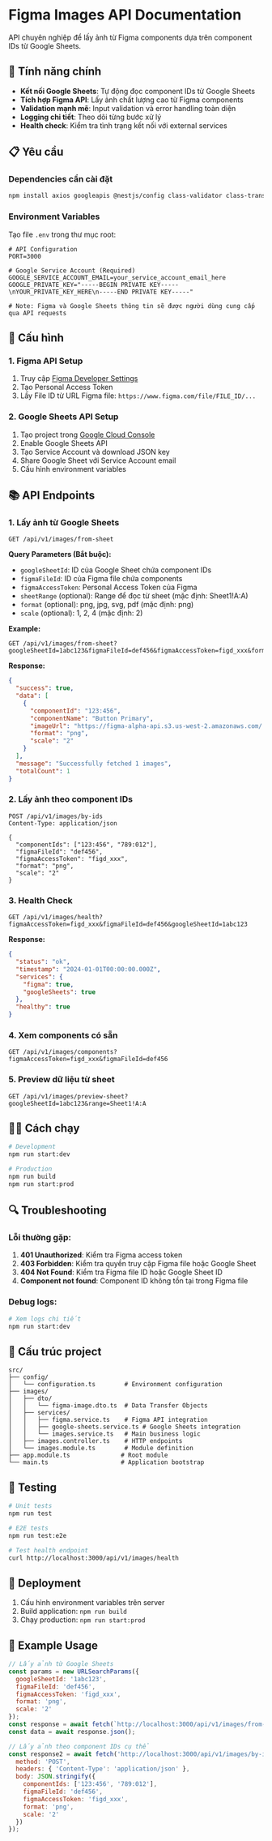 # Figma Images API Documentation

API chuyên nghiệp để lấy ảnh từ Figma components dựa trên component IDs từ Google Sheets.

## 🚀 Tính năng chính

- **Kết nối Google Sheets**: Tự động đọc component IDs từ Google Sheets
- **Tích hợp Figma API**: Lấy ảnh chất lượng cao từ Figma components
- **Validation mạnh mẽ**: Input validation và error handling toàn diện
- **Logging chi tiết**: Theo dõi từng bước xử lý
- **Health check**: Kiểm tra tình trạng kết nối với external services

## 📋 Yêu cầu

### Dependencies cần cài đặt

```bash
npm install axios googleapis @nestjs/config class-validator class-transformer
```

### Environment Variables

Tạo file `.env` trong thư mục root:

```env
# API Configuration
PORT=3000

# Google Service Account (Required)
GOOGLE_SERVICE_ACCOUNT_EMAIL=your_service_account_email_here
GOOGLE_PRIVATE_KEY="-----BEGIN PRIVATE KEY-----\nYOUR_PRIVATE_KEY_HERE\n-----END PRIVATE KEY-----"

# Note: Figma và Google Sheets thông tin sẽ được người dùng cung cấp qua API requests
```

## 🔧 Cấu hình

### 1. Figma API Setup

1. Truy cập [Figma Developer Settings](https://www.figma.com/developers/api)
2. Tạo Personal Access Token
3. Lấy File ID từ URL Figma file: `https://www.figma.com/file/FILE_ID/...`

### 2. Google Sheets API Setup

1. Tạo project trong [Google Cloud Console](https://console.cloud.google.com/)
2. Enable Google Sheets API
3. Tạo Service Account và download JSON key
4. Share Google Sheet với Service Account email
5. Cấu hình environment variables

## 📚 API Endpoints

### 1. Lấy ảnh từ Google Sheets
```http
GET /api/v1/images/from-sheet
```

**Query Parameters (Bắt buộc):**
- `googleSheetId`: ID của Google Sheet chứa component IDs
- `figmaFileId`: ID của Figma file chứa components
- `figmaAccessToken`: Personal Access Token của Figma
- `sheetRange` (optional): Range để đọc từ sheet (mặc định: Sheet1!A:A)
- `format` (optional): png, jpg, svg, pdf (mặc định: png)
- `scale` (optional): 1, 2, 4 (mặc định: 2)

**Example:**
```http
GET /api/v1/images/from-sheet?googleSheetId=1abc123&figmaFileId=def456&figmaAccessToken=figd_xxx&format=png&scale=2
```

**Response:**
```json
{
  "success": true,
  "data": [
    {
      "componentId": "123:456",
      "componentName": "Button Primary",
      "imageUrl": "https://figma-alpha-api.s3.us-west-2.amazonaws.com/...",
      "format": "png",
      "scale": "2"
    }
  ],
  "message": "Successfully fetched 1 images",
  "totalCount": 1
}
```

### 2. Lấy ảnh theo component IDs
```http
POST /api/v1/images/by-ids
Content-Type: application/json

{
  "componentIds": ["123:456", "789:012"],
  "figmaFileId": "def456",
  "figmaAccessToken": "figd_xxx",
  "format": "png",
  "scale": "2"
}
```

### 3. Health Check
```http
GET /api/v1/images/health?figmaAccessToken=figd_xxx&figmaFileId=def456&googleSheetId=1abc123
```

**Response:**
```json
{
  "status": "ok",
  "timestamp": "2024-01-01T00:00:00.000Z",
  "services": {
    "figma": true,
    "googleSheets": true
  },
  "healthy": true
}
```

### 4. Xem components có sẵn
```http
GET /api/v1/images/components?figmaAccessToken=figd_xxx&figmaFileId=def456
```

### 5. Preview dữ liệu từ sheet
```http
GET /api/v1/images/preview-sheet?googleSheetId=1abc123&range=Sheet1!A:A
```

## 🏃‍♂️ Cách chạy

```bash
# Development
npm run start:dev

# Production
npm run build
npm run start:prod
```

## 🔍 Troubleshooting

### Lỗi thường gặp:

1. **401 Unauthorized**: Kiểm tra Figma access token
2. **403 Forbidden**: Kiểm tra quyền truy cập Figma file hoặc Google Sheet
3. **404 Not Found**: Kiểm tra Figma file ID hoặc Google Sheet ID
4. **Component not found**: Component ID không tồn tại trong Figma file

### Debug logs:

```bash
# Xem logs chi tiết
npm run start:dev
```

## 📁 Cấu trúc project

```
src/
├── config/
│   └── configuration.ts        # Environment configuration
├── images/
│   ├── dto/
│   │   └── figma-image.dto.ts  # Data Transfer Objects
│   ├── services/
│   │   ├── figma.service.ts    # Figma API integration
│   │   ├── google-sheets.service.ts # Google Sheets integration
│   │   └── images.service.ts   # Main business logic
│   ├── images.controller.ts    # HTTP endpoints
│   └── images.module.ts        # Module definition
├── app.module.ts              # Root module
└── main.ts                    # Application bootstrap
```

## 🧪 Testing

```bash
# Unit tests
npm run test

# E2E tests
npm run test:e2e

# Test health endpoint
curl http://localhost:3000/api/v1/images/health
```

## 🚀 Deployment

1. Cấu hình environment variables trên server
2. Build application: `npm run build`
3. Chạy production: `npm run start:prod`

## 📝 Example Usage

```javascript
// Lấy ảnh từ Google Sheets
const params = new URLSearchParams({
  googleSheetId: '1abc123',
  figmaFileId: 'def456',
  figmaAccessToken: 'figd_xxx',
  format: 'png',
  scale: '2'
});
const response = await fetch(`http://localhost:3000/api/v1/images/from-sheet?${params}`);
const data = await response.json();

// Lấy ảnh theo component IDs cụ thể
const response2 = await fetch('http://localhost:3000/api/v1/images/by-ids', {
  method: 'POST',
  headers: { 'Content-Type': 'application/json' },
  body: JSON.stringify({
    componentIds: ['123:456', '789:012'],
    figmaFileId: 'def456',
    figmaAccessToken: 'figd_xxx',
    format: 'png',
    scale: '2'
  })
});
```
